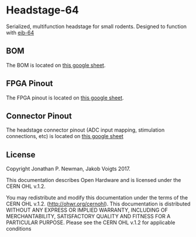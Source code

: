 # Headstage-64
Serialized, multifunction headstage for small rodents. Designed to function with [eib-64](../eib-64)

## BOM
The BOM is located on [this google
sheet](https://docs.google.com/spreadsheets/d/1F-KWcdvH_63iXjZf0cgCfDiFX6XXW3qw6rlR8DZrFpQ/edit#gid=138167638).

## FPGA Pinout
The FPGA pinout is located on [this google
sheet](https://docs.google.com/spreadsheets/d/1oJoQ89dJNL9LIiTrRnwJ_9KGiLzJ53Tju5Lfchuvsb0/edit#gid=2100166621).

## Connector Pinout
The headstage connector pinout (ADC input mapping, stimulation connections,
etc) is located on [this google
sheet](https://docs.google.com/spreadsheets/d/11wRDYOqHN5lPb03yUdfXfK0zvaDYsVetplaNK-R90Gg/edit#gid=663991061)

## License
Copyright Jonathan P. Newman, Jakob Voigts 2017.

This documentation describes Open Hardware and is licensed under the
CERN OHL v.1.2.

You may redistribute and modify this documentation under the terms of the CERN
OHL v.1.2. (http://ohwr.org/cernohl). This documentation is distributed WITHOUT
ANY EXPRESS OR IMPLIED WARRANTY, INCLUDING OF MERCHANTABILITY, SATISFACTORY
QUALITY AND FITNESS FOR A PARTICULAR PURPOSE. Please see the CERN OHL v.1.2 for
applicable conditions
